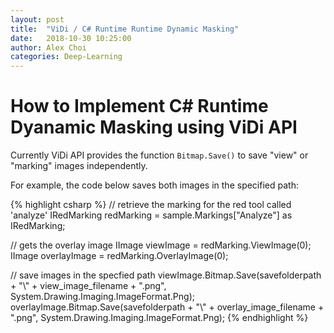 ```yaml
---
layout: post
title:  "ViDi / C# Runtime Runtime Dynamic Masking"
date:   2018-10-30 10:25:00
author: Alex Choi
categories: Deep-Learning
---
```


# How to Implement C# Runtime Dyanamic Masking using ViDi API
Currently ViDi API provides the function `Bitmap.Save()` to save "view" or "marking" images independently.

For example, the code below saves both images in the specified path:

{% highlight csharp %}
// retrieve the marking for the red tool called 'analyze'
IRedMarking redMarking = sample.Markings["Analyze"] as IRedMarking;

// gets the overlay image
IImage viewImage = redMarking.ViewImage(0);
IImage overlayImage = redMarking.OverlayImage(0);

// save images in the specfied path
viewImage.Bitmap.Save(savefolderpath + "\\" + view_image_filename + ".png", System.Drawing.Imaging.ImageFormat.Png);
overlayImage.Bitmap.Save(savefolderpath + "\\" + overlay_image_filename + ".png", System.Drawing.Imaging.ImageFormat.Png);
{% endhighlight %}
